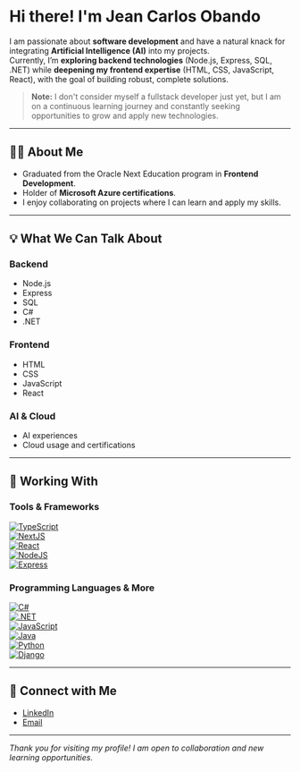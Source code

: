 # Hi there! I'm Jean Carlos Obando

I am passionate about **software development** and have a natural knack for integrating **Artificial Intelligence (AI)** into my projects.  
Currently, I’m **exploring backend technologies** (Node.js, Express, SQL, .NET) while **deepening my frontend expertise** (HTML, CSS, JavaScript, React), with the goal of building robust, complete solutions.

> **Note:** I don't consider myself a fullstack developer just yet, but I am on a continuous learning journey and constantly seeking opportunities to grow and apply new technologies.

---

## 🧑‍💻 About Me
- Graduated from the Oracle Next Education program in **Frontend Development**.  
- Holder of **Microsoft Azure certifications**.  
- I enjoy collaborating on projects where I can learn and apply my skills.

---

## 💡 What We Can Talk About
### Backend
- Node.js  
- Express  
- SQL  
- C#  
- .NET  

### Frontend
- HTML  
- CSS  
- JavaScript  
- React  

### AI & Cloud
- AI experiences  
- Cloud usage and certifications  

---

## 🚀 Working With

### Tools & Frameworks
[![TypeScript](https://img.shields.io/badge/TypeScript-007ACC?style=for-the-badge&logo=typescript&logoColor=white)](https://www.typescriptlang.org)  
[![NextJS](https://img.shields.io/badge/Next.js-000?style=for-the-badge&logo=next.js&logoColor=white)](https://nextjs.org)  
[![React](https://img.shields.io/badge/React-20232A?style=for-the-badge&logo=react&logoColor=61DAFB)](https://reactjs.org)  
[![NodeJS](https://img.shields.io/badge/Node.js-339933?style=for-the-badge&logo=nodedotjs&logoColor=white)](https://nodejs.org)  
[![Express](https://img.shields.io/badge/Express.js-404D59?style=for-the-badge)](https://expressjs.com)

### Programming Languages & More
[![C#](https://img.shields.io/badge/C%23-239120?style=for-the-badge&logo=csharp&logoColor=white)](https://docs.microsoft.com/en-us/dotnet/csharp/)  
[![.NET](https://img.shields.io/badge/.NET-5C2D91?style=for-the-badge&logo=.net&logoColor=white)](https://dotnet.microsoft.com)  
[![JavaScript](https://img.shields.io/badge/JavaScript-F7DF1E?style=for-the-badge&logo=javascript&logoColor=black)](https://developer.mozilla.org/en-US/docs/Web/JavaScript)  
[![Java](https://img.shields.io/badge/Java-ED8B00?style=for-the-badge&logo=java&logoColor=white)](https://www.java.com)  
[![Python](https://img.shields.io/badge/Python-3776AB?style=for-the-badge&logo=python&logoColor=white)](https://www.python.org)  
[![Django](https://img.shields.io/badge/Django-092E20?style=for-the-badge&logo=django&logoColor=white)](https://www.djangoproject.com)

---

## 🤝 Connect with Me
- [LinkedIn](https://www.linkedin.com/in/jean-carlos-obando-cortes-6b730a231/)  
- [Email](mailto:jean.obandocorreo@gmail.com)

---

*Thank you for visiting my profile! I am open to collaboration and new learning opportunities.*
